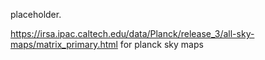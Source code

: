 placeholder.

https://irsa.ipac.caltech.edu/data/Planck/release_3/all-sky-maps/matrix_primary.html for planck sky maps
